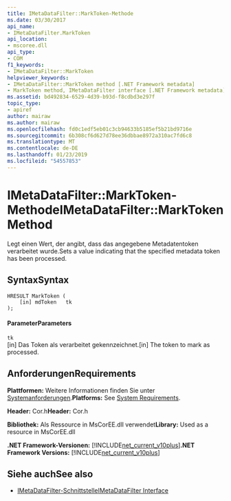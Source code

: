 ```yaml
---
title: IMetaDataFilter::MarkToken-Methode
ms.date: 03/30/2017
api_name:
- IMetaDataFilter.MarkToken
api_location:
- mscoree.dll
api_type:
- COM
f1_keywords:
- IMetaDataFilter::MarkToken
helpviewer_keywords:
- IMetaDataFilter::MarkToken method [.NET Framework metadata]
- MarkToken method, IMetaDataFilter interface [.NET Framework metadata]
ms.assetid: bd492834-6529-4d39-b93d-f8cdbd3e297f
topic_type:
- apiref
author: mairaw
ms.author: mairaw
ms.openlocfilehash: fd0c1edf5eb01c3cb94633b5185ef5b21bd9716e
ms.sourcegitcommit: 6b308cf6d627d78ee36dbbae8972a310ac7fd6c8
ms.translationtype: MT
ms.contentlocale: de-DE
ms.lasthandoff: 01/23/2019
ms.locfileid: "54557853"
---
```

# <a name="imetadatafiltermarktoken-method"></a><span data-ttu-id="7ec90-102">IMetaDataFilter::MarkToken-Methode</span><span class="sxs-lookup"><span data-stu-id="7ec90-102">IMetaDataFilter::MarkToken Method</span></span>
<span data-ttu-id="7ec90-103">Legt einen Wert, der angibt, dass das angegebene Metadatentoken verarbeitet wurde.</span><span class="sxs-lookup"><span data-stu-id="7ec90-103">Sets a value indicating that the specified metadata token has been processed.</span></span>  
  
## <a name="syntax"></a><span data-ttu-id="7ec90-104">Syntax</span><span class="sxs-lookup"><span data-stu-id="7ec90-104">Syntax</span></span>  
  
```  
HRESULT MarkToken (  
    [in] mdToken   tk  
);  
```  
  
#### <a name="parameters"></a><span data-ttu-id="7ec90-105">Parameter</span><span class="sxs-lookup"><span data-stu-id="7ec90-105">Parameters</span></span>  
 `tk`  
 <span data-ttu-id="7ec90-106">[in] Das Token als verarbeitet gekennzeichnet.</span><span class="sxs-lookup"><span data-stu-id="7ec90-106">[in] The token to mark as processed.</span></span>  
  
## <a name="requirements"></a><span data-ttu-id="7ec90-107">Anforderungen</span><span class="sxs-lookup"><span data-stu-id="7ec90-107">Requirements</span></span>  
 <span data-ttu-id="7ec90-108">**Plattformen:** Weitere Informationen finden Sie unter [Systemanforderungen](../../../../docs/framework/get-started/system-requirements.md).</span><span class="sxs-lookup"><span data-stu-id="7ec90-108">**Platforms:** See [System Requirements](../../../../docs/framework/get-started/system-requirements.md).</span></span>  
  
 <span data-ttu-id="7ec90-109">**Header:** Cor.h</span><span class="sxs-lookup"><span data-stu-id="7ec90-109">**Header:** Cor.h</span></span>  
  
 <span data-ttu-id="7ec90-110">**Bibliothek:** Als Ressource in MsCorEE.dll verwendet</span><span class="sxs-lookup"><span data-stu-id="7ec90-110">**Library:** Used as a resource in MsCorEE.dll</span></span>  
  
 <span data-ttu-id="7ec90-111">**.NET Framework-Versionen:** [!INCLUDE[net_current_v10plus](../../../../includes/net-current-v10plus-md.md)]</span><span class="sxs-lookup"><span data-stu-id="7ec90-111">**.NET Framework Versions:** [!INCLUDE[net_current_v10plus](../../../../includes/net-current-v10plus-md.md)]</span></span>  
  
## <a name="see-also"></a><span data-ttu-id="7ec90-112">Siehe auch</span><span class="sxs-lookup"><span data-stu-id="7ec90-112">See also</span></span>
- [<span data-ttu-id="7ec90-113">IMetaDataFilter-Schnittstelle</span><span class="sxs-lookup"><span data-stu-id="7ec90-113">IMetaDataFilter Interface</span></span>](../../../../docs/framework/unmanaged-api/metadata/imetadatafilter-interface.md)

